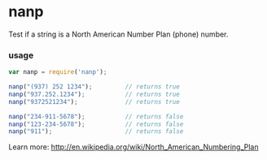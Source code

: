 # nanp

Test if a string is a North American Number Plan (phone) number.

### usage

```javascript
var nanp = require('nanp');

nanp("(937) 252 1234");         // returns true
nanp("937.252.1234");           // returns true
nanp("9372521234");             // returns true

nanp("234-911-5678");           // returns false
nanp("123-234-5678");           // returns false
nanp("911");                    // returns false

```


Learn more: http://en.wikipedia.org/wiki/North_American_Numbering_Plan